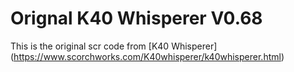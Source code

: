 # Orignal K40 Whisperer V0.68

This is the original scr code from
[K40 Whisperer] (https://www.scorchworks.com/K40whisperer/k40whisperer.html)
